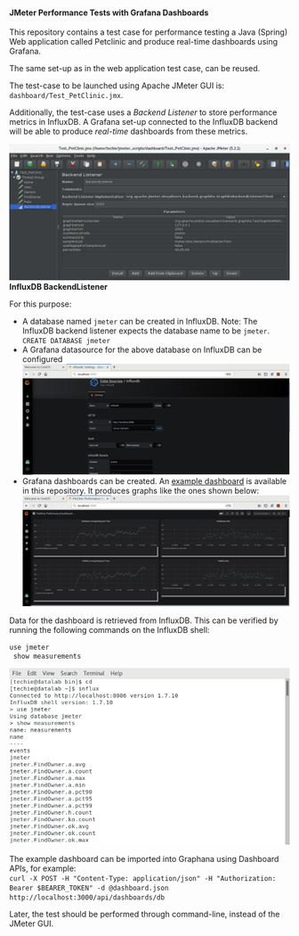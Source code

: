 #### JMeter Performance Tests with Grafana Dashboards
This repository contains a test case for performance testing a Java (Spring) Web application called Petclinic and produce real-time dashboards using Grafana.

The same set-up as in the web application test case, can be reused.

The test-case to be launched using Apache JMeter GUI is: `dashboard/Test_PetClinic.jmx`.

Additionally, the test-case uses a *Backend Listener* to store performance metrics in InfluxDB. A Grafana set-up connected to the InfluxDB backend will be able to produce *real-time* dashboards from these metrics.

![Using Grafana](https://github.com/techyugadi/jmeter_scripts/blob/master/img/jmeter17.png)
**InfluxDB BackendListener**

For this purpose:
- A database named `jmeter` can be created in InfluxDB. Note: The InfluxDB backend listener expects the database name to be `jmeter`. \
  `CREATE DATABASE jmeter`
- A Grafana datasource for the above database on InfluxDB can be configured
![Datasource](https://github.com/techyugadi/jmeter_scripts/blob/master/img/jmeter18.png)
- Grafana dashboards can be created. An [example dashboard](https://github.com/techyugadi/jmeter_scripts/blob/master/dashboard/dashboard.json) is available in this repository. It produces graphs like the ones shown below:
![Dashboard](https://github.com/techyugadi/jmeter_scripts/blob/master/img/jmeter19.png)

Data for the dashboard is retrieved from InfluxDB. This can be verified by running the following commands on the InfluxDB shell:

```
use jmeter
 show measurements
```

![Queries](https://github.com/techyugadi/jmeter_scripts/blob/master/img/jmeter20.png)

The example dashboard can be imported into Graphana using Dashboard APIs, for example: \
`curl -X POST -H "Content-Type: application/json" -H "Authorization: Bearer $BEARER_TOKEN" -d @dashboard.json http://localhost:3000/api/dashboards/db`

Later, the test should be performed through command-line, instead of the JMeter GUI.
